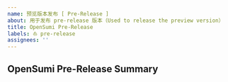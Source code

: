 ```yaml
---
name: 预览版本发布 [ Pre-Release ]
about: 用于发布 pre-release 版本（Used to release the preview version）
title: OpenSumi Pre-Release
labels: ⛵️ pre-release
assignees: ''
---
```


## OpenSumi Pre-Release Summary

<!-- 请勿直接编辑正文，next 版本发布后机器人会自动填充 -->
